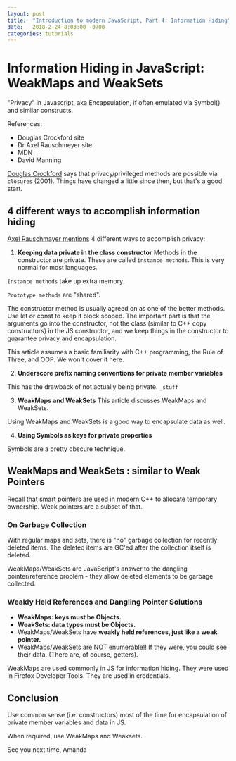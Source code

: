 ```yaml
---
layout: post
title:  "Introduction to modern JavaScript, Part 4: Information Hiding"
date:   2018-2-24 8:03:00 -0700
categories: tutorials
---
```

# Information Hiding in JavaScript: WeakMaps and WeakSets
"Privacy" in Javascript, aka Encapsulation, if often emulated via Symbol() and similar constructs.

References:
- Douglas Crockford site
- Dr Axel Rauschmeyer site
- MDN
- David Manning

[Douglas Crockford](https://crockford.com/javascript/private.html) says that privacy/privileged methods are possible via `closures` (2001). Things have changed a little since then, but that's a good start.

## 4 different ways to accomplish information hiding
[Axel Rauschmayer mentions](http://2ality.com/2016/01/private-data-classes.html) 4 different ways to accomplish privacy:

1. **Keeping data private in the class constructor**
  Methods in the constructor are private. These are called `instance methods`. This is very normal for most languages.

  `Instance methods` take up extra memory.

  `Prototype methods` are "shared".

  The constructor method is usually agreed on as one of the better methods. Use let or const to keep it block scoped.
  The important part is that the arguments go into the constructor, not the class (similar to C++ copy constructors) in
  the JS constructor, and we keep things in the constructor to guarantee privacy and encapsulation.

  This article assumes a basic familiarity with C++ programming, the Rule of Three, and OOP. We won't cover it here.

2.  **Underscore prefix naming conventions for private member variables**

  This has the drawback of not actually being private. `_stuff`

3. **WeakMaps and WeakSets**
  This article discusses WeakMaps and WeakSets.

  Using WeakMaps and WeakSets is a good way to encapsulate data as well.

4. **Using Symbols as keys for private properties**

  Symbols are a pretty obscure technique.

## WeakMaps and WeakSets : similar to Weak Pointers
Recall that smart pointers are used in modern C++ to allocate temporary ownership. Weak pointers are a subset of that.

### On Garbage Collection
With regular maps and sets, there is "no" garbage collection for recently deleted items. The deleted items are GC'ed
after the collection itself is deleted.

WeakMaps/WeakSets are JavaScript's answer to the dangling pointer/reference problem - they allow deleted elements to be garbage collected.

### Weakly Held References and Dangling Pointer Solutions

- **WeakMaps: keys must be Objects.**
- **WeakSets: data types must be Objects.**
- WeakMaps/WeakSets have **weakly held references, just like a weak pointer.**
- WeakMaps/WeakSets are NOT enumerable!! If they were, you could see their data. (There are, of course, getters).

WeakMaps are used commonly in JS for information hiding. They were used in Firefox Developer Tools. They are used in
credentials.

## Conclusion
Use common sense (i.e. constructors) most of the time for encapsulation of private member variables and data in JS.

When required, use WeakMaps and Weaksets.

See you next time,
Amanda
